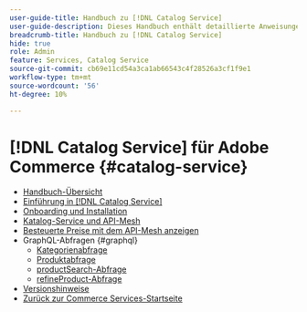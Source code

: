```yaml
---
user-guide-title: Handbuch zu [!DNL Catalog Service]
user-guide-description: Dieses Handbuch enthält detaillierte Anweisungen zur Verwendung von  [!DNL Catalog Service]  für Adobe Commerce.
breadcrumb-title: Handbuch zu [!DNL Catalog Service]
hide: true
role: Admin
feature: Services, Catalog Service
source-git-commit: cb69e11cd54a3ca1ab66543c4f28526a3cf1f9e1
workflow-type: tm+mt
source-wordcount: '56'
ht-degree: 10%

---
```


# [!DNL Catalog Service] für Adobe Commerce {#catalog-service}

- [Handbuch-Übersicht](guide-overview.md)
- [Einführung in [!DNL Catalog Service]](overview.md)
- [Onboarding und Installation](installation.md)
- [Katalog-Service und API-Mesh](mesh.md)
- [Besteuerte Preise mit dem API-Mesh anzeigen](taxes.md)
- GraphQL-Abfragen {#graphql}
   - [Kategorienabfrage](https://developer.adobe.com/commerce/services/graphql/catalog-service/categories/)
   - [Produktabfrage](https://developer.adobe.com/commerce/services/graphql/catalog-service/products/)
   - [productSearch-Abfrage](https://developer.adobe.com/commerce/services/graphql/live-search/product-search/)
   - [refineProduct-Abfrage](https://developer.adobe.com/commerce/services/graphql/catalog-service/refine-product/)
- [Versionshinweise](release-notes.md)
- [Zurück zur Commerce Services-Startseite](https://experienceleague.adobe.com/de/docs/commerce/user-guides/home)

